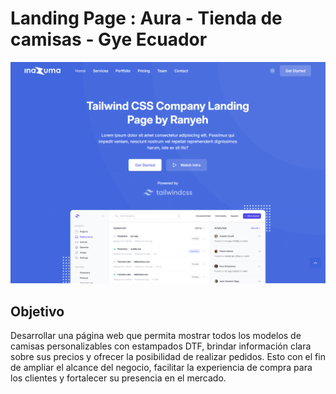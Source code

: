# Landing Page : Aura - Tienda de camisas - Gye Ecuador

![Preview image](./assets/img/preview.png)

## Objetivo

Desarrollar una página web que permita mostrar todos los modelos de camisas personalizables con estampados DTF, brindar información clara sobre sus precios y ofrecer la posibilidad de realizar pedidos. Esto con el fin de ampliar el alcance del negocio, facilitar la experiencia de compra para los clientes y fortalecer su presencia en el mercado.

